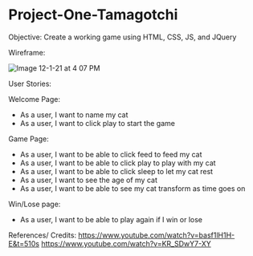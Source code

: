 # Project-One-Tamagotchi


Objective: Create a working game using HTML, CSS, JS, and JQuery

Wireframe:

![Image 12-1-21 at 4 07 PM](https://user-images.githubusercontent.com/47613870/144337598-038c62a0-6761-4073-9146-71af9b7c2c38.jpg)


User Stories:

Welcome Page:
- As a user, I want to name my cat
- As a user, I want to click play to start the game

Game Page:
- As a user, I want to be able to click feed to feed my cat
- As a user, I want to be able to click play to play with my cat
- As a user, I want to be able to click sleep to let my cat rest
- As a user, I want to see the age of my cat
- As a user, I want to be able to see my cat transform as time goes on

Win/Lose page:
- As a user, I want to be able to play again if I win or lose



References/ Credits:
https://www.youtube.com/watch?v=basf1lH1H-E&t=510s
https://www.youtube.com/watch?v=KR_SDwY7-XY



